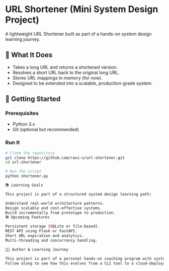 # URL Shortener (Mini System Design Project)

A lightweight URL Shortener built as part of a hands-on system design learning journey.

## 🔧 What It Does

- Takes a long URL and returns a shortened version.
- Resolves a short URL back to the original long URL.
- Stores URL mappings in memory (for now).
- Designed to be extended into a scalable, production-grade system.

## 🚀 Getting Started

### Prerequisites

- Python 3.x
- Git (optional but recommended)

### Run It

```bash
# Clone the repository
git clone https://github.com/ravi-s/url-shortener.git
cd url-shortener

# Run the script
python shortener.py

📚 Learning Goals

This project is part of a structured system design learning path:

Understand real-world architecture patterns.
Design scalable and cost-effective systems.
Build incrementally from prototype to production.
🛠️ Upcoming Features

Persistent storage (SQLite or file-based).
REST API using Flask or FastAPI.
Short URL expiration and analytics.
Multi-threading and concurrency handling.

👨‍💻 Author & Learning Journey

This project is part of a personal hands-on coaching program with system design instructor @ChatGPT.
Follow along to see how this evolves from a CLI tool to a cloud-deployable microservice.

